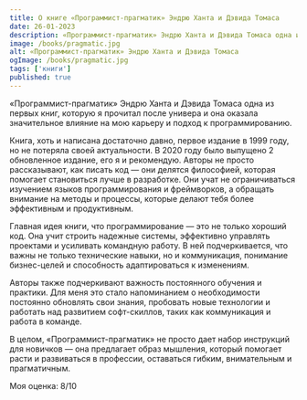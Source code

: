 ```yaml
---
title: О книге «Программист-прагматик» Эндрю Ханта и Дэвида Томаса
date: 26-01-2023
description: «Программист-прагматик» Эндрю Ханта и Дэвида Томаса одна из первых книг, которую я прочитал после универа и она оказала значительное влияние на мою карьеру и подход к программированию.
image: /books/pragmatic.jpg
alt: «Программист-прагматик» Эндрю Ханта и Дэвида Томаса
ogImage: /books/pragmatic.jpg
tags: ['книги']
published: true
---
```


«Программист-прагматик» Эндрю Ханта и Дэвида Томаса одна из первых книг, которую я прочитал после универа и она оказала значительное влияние на мою карьеру и подход к программированию.

Книга, хоть и написана достаточно давно, первое издание в 1999 году, но не потеряла своей актуальности. В 2020 году было выпущено 2 обновленное издание, его я и рекомендую. Авторы не просто рассказывают, как писать код — они делятся философией, которая помогает становиться лучше в разработке. Они учат не ограничиваться изучением языков программирования и фреймворков, а обращать внимание на методы и процессы, которые делают тебя более эффективным и продуктивным.

Главная идея книги, что программирование — это не только хороший код. Она учит строить надежные системы, эффективно управлять проектами и усиливать командную работу. В ней подчеркивается, что важны не только технические навыки, но и коммуникация, понимание бизнес-целей и способность адаптироваться к изменениям.

Авторы также подчеркивают важность постоянного обучения и практики. Для меня это стало напоминанием о необходимости постоянно обновлять свои знания, пробовать новые технологии и работать над развитием софт-скиллов, таких как коммуникация и работа в команде.

В целом, «Программист-прагматик» не просто дает набор инструкций для новичков — она предлагает образ мышления, который помогает расти и развиваться в профессии, оставаться гибким, внимательным и прагматичным.

Моя оценка: 8/10